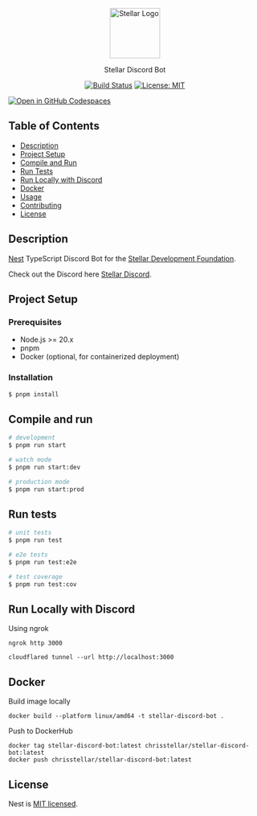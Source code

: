 <div style="text-align: center;">

<a href="https://stellar.org/" target="blank"><img src="https://cdn.discordapp.com/discovery-splashes/897514728459468821/392c5ba8562a90a76fd4a57f5e8058e6.jpg?size=2048" alt="Stellar Logo" title="Stellar Logo" width="100" /></a>
</div>

<div style="text-align: center;">
Stellar Discord Bot</div>

<div style="text-align: center;">

<a href="https://github.com/anataliocs/stellar-discord-bot/actions"><img alt="Build Status" src="https://github.com/anataliocs/stellar-discord-bot/workflows/CI/badge.svg"></a>
<a href="https://github.com/anataliocs/stellar-discord-bot/blob/main/LICENSE"><img alt="License: MIT" src="https://img.shields.io/badge/License-MIT-yellow.svg"></a>
</div>

[![Open in GitHub Codespaces](https://github.com/codespaces/badge.svg)](https://codespaces.new/anataliocs/stellar-discord-bot)

## Table of Contents

- [Description](#description)
- [Project Setup](#project-setup)
- [Compile and Run](#compile-and-run)
- [Run Tests](#run-tests)
- [Run Locally with Discord](#run-locally-with-discord)
- [Docker](#docker)
- [Usage](#usage)
- [Contributing](#contributing)
- [License](#license)

## Description

[Nest](https://github.com/nestjs/nest) TypeScript Discord Bot for
the [Stellar Development Foundation](https://stellar.org/).

Check out the Discord here [Stellar Discord](https://discord.com/invite/zVYdY3ktTn).

## Project Setup

### Prerequisites

- Node.js >= 20.x
- pnpm
- Docker (optional, for containerized deployment)

### Installation

```bash
$ pnpm install
```

## Compile and run

```bash
# development
$ pnpm run start

# watch mode
$ pnpm run start:dev

# production mode
$ pnpm run start:prod
```

## Run tests

```bash
# unit tests
$ pnpm run test

# e2e tests
$ pnpm run test:e2e

# test coverage
$ pnpm run test:cov
```

## Run Locally with Discord

Using ngrok

```
ngrok http 3000
```

```
cloudflared tunnel --url http://localhost:3000
```

## Docker

Build image locally

```
docker build --platform linux/amd64 -t stellar-discord-bot .
```

Push to DockerHub

``` 
docker tag stellar-discord-bot:latest chrisstellar/stellar-discord-bot:latest
docker push chrisstellar/stellar-discord-bot:latest
```

## License

Nest is [MIT licensed](https://github.com/nestjs/nest/blob/master/LICENSE).
